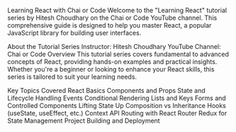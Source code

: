 Learning React with Chai or Code
Welcome to the "Learning React" tutorial series by Hitesh Choudhary on the Chai or Code YouTube channel. This comprehensive guide is designed to help you master React, a popular JavaScript library for building user interfaces.

About the Tutorial Series
Instructor: Hitesh Choudhary
YouTube Channel: Chai or Code
Overview
This tutorial series covers fundamental to advanced concepts of React, providing hands-on examples and practical insights. Whether you're a beginner or looking to enhance your React skills, this series is tailored to suit your learning needs.

Key Topics Covered
React Basics
Components and Props
State and Lifecycle
Handling Events
Conditional Rendering
Lists and Keys
Forms and Controlled Components
Lifting State Up
Composition vs Inheritance
Hooks (useState, useEffect, etc.)
Context API
Routing with React Router
Redux for State Management
Project Building and Deployment
